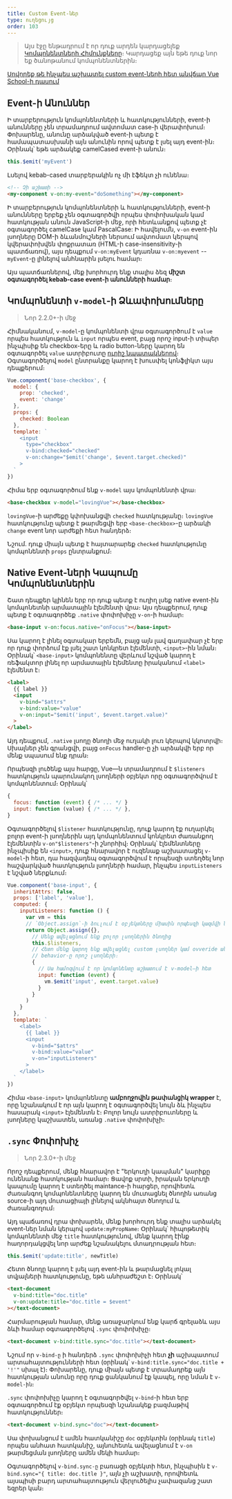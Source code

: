 ```yaml
---
title: Custom Event-ներ
type: ուղեցույց
order: 103
---
```


> Այս էջը ենթադրում է որ դուք արդեն կարդացելեք [Կոմպոնենտների Հիմունքները](components.html)։ Կարդացեք այն եթե դուք նոր եք ծանոթանում կոմպոնենտներին։

<div class="vueschool"><a href="https://vueschool.io/lessons/communication-between-components?friend=vuejs" target="_blank" rel="sponsored noopener" title="Սովորեք թե ինչպես աշխատել custom event-ների հետ Vue School-ում">Սովորեք թե ինչպես աշխատել custom event-ների հետ անվճար Vue School-ի դասում</a></div>

## Event-ի Անուններ

Ի տարբերություն կոմպոնենտների և հատկությունների, event-ի անունները չեն տրամադրում ավտոմատ case-ի վերափոխում։ Փոխարենը, անունը արձակված event-ի պետք է համապատասխանի այն անունին որով պետք է լսել այդ event-ին։ Օրինակ՝ եթե արձակեք camelCased event-ի անուն։

```js
this.$emit('myEvent')
```

Լսելով kebab-cased տարբերակին ոչ մի էֆեկտ չի ունենա։

```html
<!-- Չի աշխատի -->
<my-component v-on:my-event="doSomething"></my-component>
```

Ի տարբերություն կոմպոնենտների և հատկությունների, event-ի անունները երբեք չեն օգտագործվի որպես փոփոխական կամ հատկության անուն JavaScript-ի մեջ, որի հետևանքով պետք չէ օգտագործել camelCase կամ PascalCase: Ի հավելումն, `v-on` event-ին լսողները DOM-ի ձևանմուշների ներսում ավտոմատ կերպով կվերափոխվեն փոքրատառ (HTML-ի case-insensitivity-ի պատճառով), այս դեպքում `v-on:myEvent` կդառնա `v-on:myevent` -- `myEvent`-ը լինելով անհնարին լսելու համար։

Այս պատճառներով, մեք խորհուրդ ենք տալիս ձեզ **միշտ օգտագործել kebab-case event-ի անունների համար**։

## Կոմպոնենտի `v-model`-ի Ձևափոխումները

> Նոր 2.2.0+-ի մեջ

Հիմնականում, `v-model`-ը կոմպոնենտի վրա օգտագործում է `value` որպես հատկություն և `input` որպես event, բայց որոշ input-ի տիպեր ինչպիսիք են checkbox-երը և radio button-ները կարող են օգտագործել `value` ատրիբուտը [ուրիշ նպատակներով](https://developer.mozilla.org/en-US/docs/Web/HTML/Element/input/checkbox#Value)։ Օգտագործելով `model` ընտրանքը կարող է խուսփել կոնֆլիկտ այս դեպքերում։

```js
Vue.component('base-checkbox', {
  model: {
    prop: 'checked',
    event: 'change'
  },
  props: {
    checked: Boolean
  },
  template: `
    <input
      type="checkbox"
      v-bind:checked="checked"
      v-on:change="$emit('change', $event.target.checked)"
    >
  `
})
```
Հիմա երբ օգտագործում ենք `v-model` այս կոմպոնենտի վրա։

```html
<base-checkbox v-model="lovingVue"></base-checkbox>
```

`lovingVue`-ի արժեքը կփոխանցվի `checked` հատկությանը։ `lovingVue` հատկությունը պետք է թարմեցվի երբ `<base-checkbox>`-ը արձակի `change` event նոր արժեքի հետ հանդերձ։

<p class="tip">Նշում․ դուք միայն պետք է հայտարարեք <code>checked</code> հատկությունը կոմպոնենտի <code>props</code> ընտրանքում։</p>

## Native Event-ների Կապումը Կոմպոնենտներին

Շատ դեպքեր կլինեն երբ որ դուք պետք է ուղիղ լսեք native event-ին կոմպոնետնի արմատային էլեմենտի վրա։ Այս դեպքերում, դուք պետք է օգտագործեք `.native` փոփոխիչը `v-on`-ի համար։

```html
<base-input v-on:focus.native="onFocus"></base-input>
```

Սա կարող է լինել օգտակար երբեմն, բայց այն լավ գաղափար չէ երբ որ դուք փորձում էք լսել շատ կոնկրետ էլեմենտի, `<input>`-ին նման։ Օրինակ՝ `<base-input>` կոմպոնենտը վերևում նշված կարող է ռեֆակտոր լինել որ արմատային էլեմենտը իրականում `<label>` էլեմենտ է։

```html
<label>
  {{ label }}
  <input
    v-bind="$attrs"
    v-bind:value="value"
    v-on:input="$emit('input', $event.target.value)"
  >
</label>
```

Այդ դեպքում, `.native` լսողը ծնողի մեջ ուղակի լուռ կերպով կկոտրվի։ Սխալներ չեն գրանցվի, բայց `onFocus` handler-ը չի արձակվի երբ որ մենք սպասում ենք դրան։

Որպեսզի լուծենք այս հարցը, Vue—ն տրամադրում է `$listeners` հատկություն պարունակող լսողների օբյեկտ որը օգտագործվում է կոմպոնենտում։ Օրինակ՝

```js
{
  focus: function (event) { /* ... */ }
  input: function (value) { /* ... */ },
}
```

Օգտագործելով `$listener` հատկությունը, դուք կարող էք ուղարկել բոլոր event-ի լսողներին այդ կոմպոնենտում կոնկրետ ժառանքող էլեմենտին `v-on"$listeners"`-ի շնորհիվ։ Օրինակ՝ էլեմենտները ինչպիսիք են `<input>`, դուք հնարավոր է ուզենաք աշխատացել `v-model`-ի հետ, դա հազվադեպ օգտագործվում է որպեսզի ստեղծել նոր հաշվարկված հատկություն լսողների համար, ինչպես `inputListeners` է նշված ներքևում։

```js
Vue.component('base-input', {
  inheritAttrs: false,
  props: ['label', 'value'],
  computed: {
    inputListeners: function () {
      var vm = this
      // `Object.assign`-ի ձուլում է օբյեկտները միասին որպեսզի կազմվի նոր օբյեկտ
      return Object.assign({},
        // Մենք ավելացնում ենք բոլոր լսողներին ծնողից
        this.$listeners,
        // Հետո մենք կարող ենք ավելացնել custom լսողներ կամ ovveride անել 
        // behavior-ը որոշ լսողների։
        {
          // Սա համոզվում է որ կոմպոնենտը աշխատում է v-model—ի հետ
          input: function (event) {
            vm.$emit('input', event.target.value)
          }
        }
      )
    }
  },
  template: `
    <label>
      {{ label }}
      <input
        v-bind="$attrs"
        v-bind:value="value"
        v-on="inputListeners"
      >
    </label>
  `
})
```

Հիմա `<base-input>` կոմպոնենտը **ամբողջովին թափանցիկ wrapper** է, որը նշանակում է որ այն կարող է օգտագործվել նույն ձև ինչպես հասարակ `<input>` էլեմենտն է։ Բոլոր նույն ատրիբուտները և լսողները կաշխատեն, առանց `.native` փոփոխիչի։

## `.sync` Փոփոխիչ

> Նոր 2.3.0+-ի մեջ

Որոշ դեպքերում, մենք հնարավոր է "երկուղի կապման" կարիքը ունենանք հատկության համար։ Ցավոք սրտի, իրական երկուղի կապումը կարող է ստեղծել maintance-ի հարցեր, որովհետև ժառանգող կոմպոնենտները կարող են մուտացնել ծնողին առանց source-ի այդ մուտացիայի լինելով ակնհայտ ծնողում և ժառանգողում։

Այդ պաճառով դրա փոխարեն, մենք խորհուրդ ենք տալիս արձակել event-ներ նման կերպով `update:myPropName`։ Օրինակ՝ հիպոթետիկ կոմպոնենտի մեջ `title` հատկությունով, մենք կարող էինք հաղորդակցվել նոր արժեք նշանակելու մտադրության հետ։

```js
this.$emit('update:title', newTitle)
```

Հետո ծնողը կարող է լսել այդ event-ին և թարմացնել լոկալ տվյալների հատկությունը, եթե անհրաժեշտ է։ Օրինակ՝

```html
<text-document
  v-bind:title="doc.title"
  v-on:update:title="doc.title = $event"
></text-document>
```

Հարմարության համար, մենք առաջարկում ենք կարճ գրելաձև այս ձևի համար օգտագործելով `.sync` փոփոխիչը։

```html
<text-document v-bind:title.sync="doc.title"></text-document>
```

<p class="tip">Նշում որ <code>v-bind-ը</code> ի հանդերձ <code>.sync</code> փոփոխիչի հետ <strong>չի</strong> աշխպատում արտահայտությունների հետ (օրինակ՝ <code>v-bind:title.sync="doc.title + '!'"</code> սխալ է)։ Փոխարենը, դուք միայն պետք է տրամադրեք այն հատկության անունը որը դուք ցանկանում էք կապել, որը նման է <code>v-model-ին</code>։</p>

`.sync` փոփոխիչը կարող է օգտագործվել `v-bind`-ի հետ երբ օգտագործում էք օբյեկտ որպեսզի նշանակեք բազմաթիվ հատկություններ։

```html
<text-document v-bind.sync="doc"></text-document>
```

Սա փոխանցում է ամեն հատկանիշը `doc` օբյեկտին (օրինակ `title`) որպես անհատ հատկանիշ, այնուհետև ավելացնում է `v-on` թարմեցման լսողները ամեն մեկի համար։

<p class="tip">Օգտագործելով <code>v-bind.sync-ը</code> բառացի օբյեկտի հետ, ինչպիսին է <code>v-bind.sync="{ title: doc.title }"</code>, այն չի աշխատի, որովհետև այսպիսի բարդ արտահայտություն վերլուծելիս չափազանց շատ եզրեր կան։</p>
